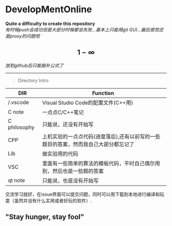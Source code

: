 # DevelopMentOnline
**Quite a difficulty to create this repository**  
*有时候push会成功但是大部分时候都会失败...基本上只能用git GUI...最后感觉还是proxy的问题吧*

## $$1-\infty$$
*放到github后只能脑补公式了*

---
>Directory Intro

|DIR|Function|
|---|---|
|/.vscode|Visual Studio Code的配置文件(C++用)|
|C note|一点点C/C++笔记|
|C philosophy|只能说，还没有开始写|
|CPP|上机实验的一点点代码(进度落后),还有以前写的一些题目的答案，然而我自己大部分都忘记了|
|Lib|做实验用的代码|
|VSC|里面有一些简单的算法的模板代码，平时自己偶尔用到，然后也是一些题的答案|
|qt note|只能说，也是没有开始写|

交流学习就好，在issue界面可以提交问题，同时可以用下载到本地进行编译和玩耍（虽然并没有什么实用或者好玩的软件）.

## "Stay hunger, stay fool"